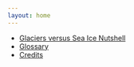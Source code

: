 ```yaml
---
layout: home
---
```


- [Glaciers versus Sea Ice Nutshell](GvSI)
- [Glossary](glossary)
- [Credits](credits)